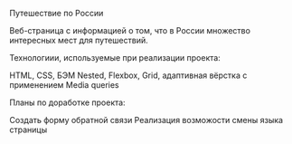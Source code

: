 Путешествие по России

Веб-страница с информацией о том, что в России множество интересных мест для путешествий.


Технологиии, используемые при реализации проекта: 

HTML, СSS, БЭМ Nested, Flexbox, Grid, адаптивная вёрстка с применением Media queries


Планы по доработке проекта:

Создать форму обратной связи
Реализация возможости смены языка страницы